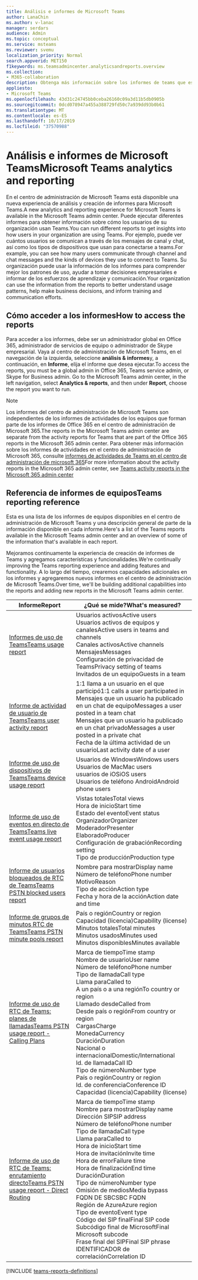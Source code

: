 ```yaml
---
title: Análisis e informes de Microsoft Teams
author: LanaChin
ms.author: v-lanac
manager: serdars
audience: Admin
ms.topic: conceptual
ms.service: msteams
ms.reviewer: svemu
localization_priority: Normal
search.appverid: MET150
f1keywords: ms.teamsadmincenter.analyticsandreports.overview
ms.collection:
- M365-collaboration
description: Obtenga más información sobre los informes de teams que están disponibles en el centro de administración de Microsoft Teams.
appliesto:
- Microsoft Teams
ms.openlocfilehash: 43d31c24745bb0ceba26160c09a3d11b5db0905b
ms.sourcegitcommit: 0dcd078947a455a388729fd50c7a939dd93b0b61
ms.translationtype: MT
ms.contentlocale: es-ES
ms.lasthandoff: 10/17/2019
ms.locfileid: "37570988"
---
```

# <a name="microsoft-teams-analytics-and-reporting"></a><span data-ttu-id="4d7b5-103">Análisis e informes de Microsoft Teams</span><span class="sxs-lookup"><span data-stu-id="4d7b5-103">Microsoft Teams analytics and reporting</span></span>

<span data-ttu-id="4d7b5-104">En el centro de administración de Microsoft Teams está disponible una nueva experiencia de análisis y creación de informes para Microsoft Teams.</span><span class="sxs-lookup"><span data-stu-id="4d7b5-104">A new analytics and reporting experience for Microsoft Teams is available in the Microsoft Teams admin center.</span></span> <span data-ttu-id="4d7b5-105">Puede ejecutar diferentes informes para obtener información sobre cómo los usuarios de su organización usan Teams.</span><span class="sxs-lookup"><span data-stu-id="4d7b5-105">You can run different reports to get insights into how users in your organization are using Teams.</span></span> <span data-ttu-id="4d7b5-106">Por ejemplo, puede ver cuántos usuarios se comunican a través de los mensajes de canal y chat, así como los tipos de dispositivos que usan para conectarse a teams.</span><span class="sxs-lookup"><span data-stu-id="4d7b5-106">For example, you can see how many users communicate through channel and chat messages and the kinds of devices they use to connect to Teams.</span></span> <span data-ttu-id="4d7b5-107">Su organización puede usar la información de los informes para comprender mejor los patrones de uso, ayudar a tomar decisiones empresariales e informar de los esfuerzos de aprendizaje y comunicación.</span><span class="sxs-lookup"><span data-stu-id="4d7b5-107">Your organization can use the information from the reports to better understand usage patterns, help make business decisions, and inform training and communication efforts.</span></span>

## <a name="how-to-access-the-reports"></a><span data-ttu-id="4d7b5-108">Cómo acceder a los informes</span><span class="sxs-lookup"><span data-stu-id="4d7b5-108">How to access the reports</span></span>

<span data-ttu-id="4d7b5-109">Para acceder a los informes, debe ser un administrador global en Office 365, administrador de servicios de equipo o administrador de Skype empresarial.  Vaya al centro de administración de Microsoft Teams, en el navegación de la izquierda, seleccione **análisis & informes**y, a continuación, en **Informe**, elija el informe que desea ejecutar.</span><span class="sxs-lookup"><span data-stu-id="4d7b5-109">To access the reports, you must be a global admin in Office 365, Teams service admin, or Skype for Business admin.  Go to the Microsoft Teams admin center, in the left navigation, select **Analytics & reports**, and then under **Report**, choose the report you want to run.</span></span>

> [!NOTE]
> <span data-ttu-id="4d7b5-110">Los informes del centro de administración de Microsoft Teams son independientes de los informes de actividades de los equipos que forman parte de los informes de Office 365 en el centro de administración de Microsoft 365.</span><span class="sxs-lookup"><span data-stu-id="4d7b5-110">The reports in the Microsoft Teams admin center are separate from the activity reports for Teams that are part of the Office 365 reports in the Microsoft 365 admin center.</span></span> <span data-ttu-id="4d7b5-111">Para obtener más información sobre los informes de actividades en el centro de administración de Microsoft 365, consulte [informes de actividades de Teams en el centro de administración de microsoft 365](../teams-activity-reports.md)</span><span class="sxs-lookup"><span data-stu-id="4d7b5-111">For more information about the activity reports in the Microsoft 365 admin center, see [Teams activity reports in the Microsoft 365 admin center](../teams-activity-reports.md)</span></span>

## <a name="teams-reporting-reference"></a><span data-ttu-id="4d7b5-112">Referencia de informes de equipos</span><span class="sxs-lookup"><span data-stu-id="4d7b5-112">Teams reporting reference</span></span>

<span data-ttu-id="4d7b5-113">Esta es una lista de los informes de equipos disponibles en el centro de administración de Microsoft Teams y una descripción general de parte de la información disponible en cada informe.</span><span class="sxs-lookup"><span data-stu-id="4d7b5-113">Here's a list of the Teams reports available in the Microsoft Teams admin center and an overview of some of the information that's available in each report.</span></span>

<span data-ttu-id="4d7b5-114">Mejoramos continuamente la experiencia de creación de informes de Teams y agregamos características y funcionalidades.</span><span class="sxs-lookup"><span data-stu-id="4d7b5-114">We're continually improving the Teams reporting experience and adding features and functionality.</span></span> <span data-ttu-id="4d7b5-115">A lo largo del tiempo, crearemos capacidades adicionales en los informes y agregaremos nuevos informes en el centro de administración de Microsoft Teams.</span><span class="sxs-lookup"><span data-stu-id="4d7b5-115">Over time, we'll be building additional capabilities into the reports and adding new reports in the Microsoft Teams admin center.</span></span>

|<span data-ttu-id="4d7b5-116">Informe</span><span class="sxs-lookup"><span data-stu-id="4d7b5-116">Report</span></span>  |<span data-ttu-id="4d7b5-117">¿Qué se mide?</span><span class="sxs-lookup"><span data-stu-id="4d7b5-117">What's measured?</span></span> |
|---------|---------|
|[<span data-ttu-id="4d7b5-118">Informes de uso de Teams</span><span class="sxs-lookup"><span data-stu-id="4d7b5-118">Teams usage report</span></span>](teams-usage-report.md)  |  <span data-ttu-id="4d7b5-119">Usuarios activos</span><span class="sxs-lookup"><span data-stu-id="4d7b5-119">Active users</span></span><br/><span data-ttu-id="4d7b5-120">Usuarios activos de equipos y canales</span><span class="sxs-lookup"><span data-stu-id="4d7b5-120">Active users in teams and channels</span></span><br/><span data-ttu-id="4d7b5-121">Canales activos</span><span class="sxs-lookup"><span data-stu-id="4d7b5-121">Active channels</span></span><br/><span data-ttu-id="4d7b5-122">Mensajes</span><span class="sxs-lookup"><span data-stu-id="4d7b5-122">Messages</span></span><br/><span data-ttu-id="4d7b5-123">Configuración de privacidad de Teams</span><span class="sxs-lookup"><span data-stu-id="4d7b5-123">Privacy setting of  teams</span></span><br/><span data-ttu-id="4d7b5-124">Invitados de un equipo</span><span class="sxs-lookup"><span data-stu-id="4d7b5-124">Guests in a team</span></span>   |
|[<span data-ttu-id="4d7b5-125">Informe de actividad de usuario de Teams</span><span class="sxs-lookup"><span data-stu-id="4d7b5-125">Teams user activity report</span></span>](user-activity-report.md)  |  <span data-ttu-id="4d7b5-126">1:1 llama a un usuario en el que participó</span><span class="sxs-lookup"><span data-stu-id="4d7b5-126">1:1 calls a user participated in</span></span><br/><span data-ttu-id="4d7b5-127">Mensajes que un usuario ha publicado en un chat de equipo</span><span class="sxs-lookup"><span data-stu-id="4d7b5-127">Messages a user posted in a team chat</span></span><br/><span data-ttu-id="4d7b5-128">Mensajes que un usuario ha publicado en un chat privado</span><span class="sxs-lookup"><span data-stu-id="4d7b5-128">Messages a user posted in a private chat</span></span><br/><span data-ttu-id="4d7b5-129">Fecha de la última actividad de un usuario</span><span class="sxs-lookup"><span data-stu-id="4d7b5-129">Last activity date of a user</span></span>     |
|[<span data-ttu-id="4d7b5-130">Informe de uso de dispositivos de Teams</span><span class="sxs-lookup"><span data-stu-id="4d7b5-130">Teams device usage report</span></span>](device-usage-report.md)   |  <span data-ttu-id="4d7b5-131">Usuarios de Windows</span><span class="sxs-lookup"><span data-stu-id="4d7b5-131">Windows users</span></span><br/><span data-ttu-id="4d7b5-132">Usuarios de Mac</span><span class="sxs-lookup"><span data-stu-id="4d7b5-132">Mac users</span></span><br/><span data-ttu-id="4d7b5-133">usuarios de iOS</span><span class="sxs-lookup"><span data-stu-id="4d7b5-133">iOS users</span></span><br/><span data-ttu-id="4d7b5-134">Usuarios de teléfono Android</span><span class="sxs-lookup"><span data-stu-id="4d7b5-134">Android phone users</span></span>     |
|[<span data-ttu-id="4d7b5-135">Informe de uso de eventos en directo de Teams</span><span class="sxs-lookup"><span data-stu-id="4d7b5-135">Teams live event usage report</span></span>](teams-live-event-usage-report.md)   |  <span data-ttu-id="4d7b5-136">Vistas totales</span><span class="sxs-lookup"><span data-stu-id="4d7b5-136">Total views</span></span><br><span data-ttu-id="4d7b5-137">Hora de inicio</span><span class="sxs-lookup"><span data-stu-id="4d7b5-137">Start time</span></span><br><span data-ttu-id="4d7b5-138">Estado del evento</span><span class="sxs-lookup"><span data-stu-id="4d7b5-138">Event status</span></span><br><span data-ttu-id="4d7b5-139">Organizador</span><span class="sxs-lookup"><span data-stu-id="4d7b5-139">Organizer</span></span><br><span data-ttu-id="4d7b5-140">Moderador</span><span class="sxs-lookup"><span data-stu-id="4d7b5-140">Presenter</span></span><br><span data-ttu-id="4d7b5-141">Elaborado</span><span class="sxs-lookup"><span data-stu-id="4d7b5-141">Producer</span></span><br><span data-ttu-id="4d7b5-142">Configuración de grabación</span><span class="sxs-lookup"><span data-stu-id="4d7b5-142">Recording setting</span></span><br><span data-ttu-id="4d7b5-143">Tipo de producción</span><span class="sxs-lookup"><span data-stu-id="4d7b5-143">Production type</span></span>    |
|[<span data-ttu-id="4d7b5-144">Informe de usuarios bloqueados de RTC de Teams</span><span class="sxs-lookup"><span data-stu-id="4d7b5-144">Teams PSTN blocked users report</span></span>](pstn-blocked-users-report.md)   |  <span data-ttu-id="4d7b5-145">Nombre para mostrar</span><span class="sxs-lookup"><span data-stu-id="4d7b5-145">Display name</span></span><br><span data-ttu-id="4d7b5-146">Número de teléfono</span><span class="sxs-lookup"><span data-stu-id="4d7b5-146">Phone number</span></span><br><span data-ttu-id="4d7b5-147">Motivo</span><span class="sxs-lookup"><span data-stu-id="4d7b5-147">Reason</span></span><br><span data-ttu-id="4d7b5-148">Tipo de acción</span><span class="sxs-lookup"><span data-stu-id="4d7b5-148">Action type</span></span><br><span data-ttu-id="4d7b5-149">Fecha y hora de la acción</span><span class="sxs-lookup"><span data-stu-id="4d7b5-149">Action date and time</span></span>   |
|[<span data-ttu-id="4d7b5-150">Informe de grupos de minutos RTC de Teams</span><span class="sxs-lookup"><span data-stu-id="4d7b5-150">Teams PSTN minute pools report</span></span>](pstn-minute-pools-report.md) |  <span data-ttu-id="4d7b5-151">País o región</span><span class="sxs-lookup"><span data-stu-id="4d7b5-151">Country or region</span></span><br><span data-ttu-id="4d7b5-152">Capacidad (licencia)</span><span class="sxs-lookup"><span data-stu-id="4d7b5-152">Capability (license)</span></span> <br><span data-ttu-id="4d7b5-153">Minutos totales</span><span class="sxs-lookup"><span data-stu-id="4d7b5-153">Total minutes</span></span><br><span data-ttu-id="4d7b5-154">Minutos usados</span><span class="sxs-lookup"><span data-stu-id="4d7b5-154">Minutes used</span></span><br><span data-ttu-id="4d7b5-155">Minutos disponibles</span><span class="sxs-lookup"><span data-stu-id="4d7b5-155">Minutes available</span></span>|
|[<span data-ttu-id="4d7b5-156">Informe de uso de RTC de Teams: planes de llamadas</span><span class="sxs-lookup"><span data-stu-id="4d7b5-156">Teams PSTN usage report - Calling Plans</span></span>](pstn-usage-report.md#calling-plans)|  <span data-ttu-id="4d7b5-157">Marca de tiempo</span><span class="sxs-lookup"><span data-stu-id="4d7b5-157">Time stamp</span></span><br><span data-ttu-id="4d7b5-158">Nombre de usuario</span><span class="sxs-lookup"><span data-stu-id="4d7b5-158">User name</span></span><br><span data-ttu-id="4d7b5-159">Número de teléfono</span><span class="sxs-lookup"><span data-stu-id="4d7b5-159">Phone number</span></span><br><span data-ttu-id="4d7b5-160">Tipo de llamada</span><span class="sxs-lookup"><span data-stu-id="4d7b5-160">Call type</span></span> <br><span data-ttu-id="4d7b5-161">Llama para</span><span class="sxs-lookup"><span data-stu-id="4d7b5-161">Called to</span></span><br><span data-ttu-id="4d7b5-162">A un país o a una región</span><span class="sxs-lookup"><span data-stu-id="4d7b5-162">To country or region</span></span> <br><span data-ttu-id="4d7b5-163">Llamado desde</span><span class="sxs-lookup"><span data-stu-id="4d7b5-163">Called from</span></span> <br><span data-ttu-id="4d7b5-164">Desde país o región</span><span class="sxs-lookup"><span data-stu-id="4d7b5-164">From country or region</span></span><br><span data-ttu-id="4d7b5-165">Cargas</span><span class="sxs-lookup"><span data-stu-id="4d7b5-165">Charge</span></span><br><span data-ttu-id="4d7b5-166">Moneda</span><span class="sxs-lookup"><span data-stu-id="4d7b5-166">Currency</span></span><br><span data-ttu-id="4d7b5-167">Duración</span><span class="sxs-lookup"><span data-stu-id="4d7b5-167">Duration</span></span><br><span data-ttu-id="4d7b5-168">Nacional o internacional</span><span class="sxs-lookup"><span data-stu-id="4d7b5-168">Domestic/International</span></span><br><span data-ttu-id="4d7b5-169">Id. de llamada</span><span class="sxs-lookup"><span data-stu-id="4d7b5-169">Call ID</span></span><br><span data-ttu-id="4d7b5-170">Tipo de número</span><span class="sxs-lookup"><span data-stu-id="4d7b5-170">Number type</span></span><br><span data-ttu-id="4d7b5-171">País o región</span><span class="sxs-lookup"><span data-stu-id="4d7b5-171">Country or region</span></span><br><span data-ttu-id="4d7b5-172">Id. de conferencia</span><span class="sxs-lookup"><span data-stu-id="4d7b5-172">Conference ID</span></span><br><span data-ttu-id="4d7b5-173">Capacidad (licencia)</span><span class="sxs-lookup"><span data-stu-id="4d7b5-173">Capability (license)</span></span>|
|[<span data-ttu-id="4d7b5-174">Informe de uso de RTC de Teams: enrutamiento directo</span><span class="sxs-lookup"><span data-stu-id="4d7b5-174">Teams PSTN usage report - Direct Routing</span></span>](pstn-usage-report.md#direct-routing)  |  <span data-ttu-id="4d7b5-175">Marca de tiempo</span><span class="sxs-lookup"><span data-stu-id="4d7b5-175">Time stamp</span></span><br><span data-ttu-id="4d7b5-176">Nombre para mostrar</span><span class="sxs-lookup"><span data-stu-id="4d7b5-176">Display name</span></span><br><span data-ttu-id="4d7b5-177">Dirección SIP</span><span class="sxs-lookup"><span data-stu-id="4d7b5-177">SIP address</span></span><br><span data-ttu-id="4d7b5-178">Número de teléfono</span><span class="sxs-lookup"><span data-stu-id="4d7b5-178">Phone number</span></span> <br><span data-ttu-id="4d7b5-179">Tipo de llamada</span><span class="sxs-lookup"><span data-stu-id="4d7b5-179">Call type</span></span><br><span data-ttu-id="4d7b5-180">Llama para</span><span class="sxs-lookup"><span data-stu-id="4d7b5-180">Called to</span></span><br><span data-ttu-id="4d7b5-181">Hora de inicio</span><span class="sxs-lookup"><span data-stu-id="4d7b5-181">Start time</span></span><br><span data-ttu-id="4d7b5-182">Hora de invitación</span><span class="sxs-lookup"><span data-stu-id="4d7b5-182">Invite time</span></span><br><span data-ttu-id="4d7b5-183">Hora de error</span><span class="sxs-lookup"><span data-stu-id="4d7b5-183">Failure time</span></span><br><span data-ttu-id="4d7b5-184">Hora de finalización</span><span class="sxs-lookup"><span data-stu-id="4d7b5-184">End time</span></span><br><span data-ttu-id="4d7b5-185">Duración</span><span class="sxs-lookup"><span data-stu-id="4d7b5-185">Duration</span></span><br><span data-ttu-id="4d7b5-186">Tipo de número</span><span class="sxs-lookup"><span data-stu-id="4d7b5-186">Number type</span></span><br><span data-ttu-id="4d7b5-187">Omisión de medios</span><span class="sxs-lookup"><span data-stu-id="4d7b5-187">Media bypass</span></span><br><span data-ttu-id="4d7b5-188">FQDN DE SBC</span><span class="sxs-lookup"><span data-stu-id="4d7b5-188">SBC FQDN</span></span><br><span data-ttu-id="4d7b5-189">Región de Azure</span><span class="sxs-lookup"><span data-stu-id="4d7b5-189">Azure region</span></span><br><span data-ttu-id="4d7b5-190">Tipo de evento</span><span class="sxs-lookup"><span data-stu-id="4d7b5-190">Event type</span></span><br><span data-ttu-id="4d7b5-191">Código del SIP final</span><span class="sxs-lookup"><span data-stu-id="4d7b5-191">Final SIP code</span></span><br><span data-ttu-id="4d7b5-192">Subcódigo final de Microsoft</span><span class="sxs-lookup"><span data-stu-id="4d7b5-192">Final Microsoft subcode</span></span><br><span data-ttu-id="4d7b5-193">Frase final del SIP</span><span class="sxs-lookup"><span data-stu-id="4d7b5-193">Final SIP phrase</span></span><br><span data-ttu-id="4d7b5-194">IDENTIFICADOR de correlación</span><span class="sxs-lookup"><span data-stu-id="4d7b5-194">Correlation ID</span></span>  |

[!INCLUDE [teams-reports-definitions](../includes/teams-reports-definitions.md)]
